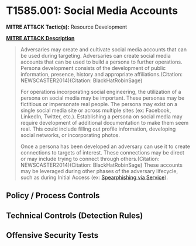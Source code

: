 # T1585.001: Social Media Accounts
**MITRE ATT&CK Tactic(s):** Resource Development

**[MITRE ATT&CK Description](https://attack.mitre.org/techniques/T1585/001)**
<blockquote>Adversaries may create and cultivate social media accounts that can be used during targeting. Adversaries can create social media accounts that can be used to build a persona to further operations. Persona development consists of the development of public information, presence, history and appropriate affiliations.(Citation: NEWSCASTER2014)(Citation: BlackHatRobinSage)

For operations incorporating social engineering, the utilization of a persona on social media may be important. These personas may be fictitious or impersonate real people. The persona may exist on a single social media site or across multiple sites (ex: Facebook, LinkedIn, Twitter, etc.). Establishing a persona  on social media may require development of additional documentation to make them seem real. This could include filling out profile information, developing social networks, or incorporating photos. 

Once a persona has been developed an adversary can use it to create connections to targets of interest. These connections may be direct or may include trying to connect through others.(Citation: NEWSCASTER2014)(Citation: BlackHatRobinSage) These accounts may be leveraged during other phases of the adversary lifecycle, such as during Initial Access (ex: [Spearphishing via Service](https://attack.mitre.org/techniques/T1566/003)).</blockquote>

## Policy / Process Controls
## Technical Controls (Detection Rules)

## Offensive Security Tests
